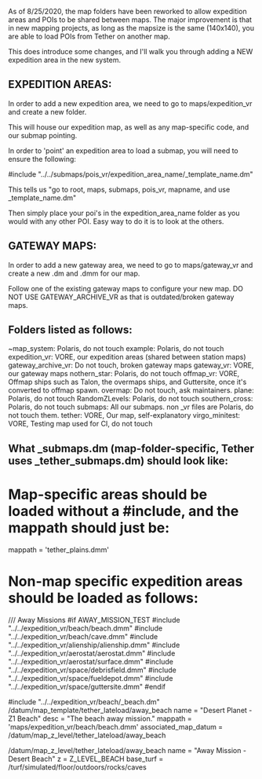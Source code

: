 As of 8/25/2020, the map folders have been reworked to allow expedition areas and POIs to be shared between maps. The major improvement is that in new mapping projects, as long as the mapsize is the same (140x140), you are able to load POIs from Tether on another map.

This does introduce some changes, and I'll walk you through adding a NEW expedition area in the new system.

## EXPEDITION AREAS:
In order to add a new expedition area, we need to go to maps/expedition_vr and create a new folder.

This will house our expedition map, as well as any map-specific code, and our submap pointing.

In order to 'point' an expedition area to load a submap, you will need to ensure the following:

#include "../../submaps/pois_vr/expedition_area_name/_template_name.dm"

This tells us "go to root, maps, submaps, pois_vr, mapname, and use _template_name.dm"

Then simply place your poi's in the expedition_area_name folder as you would with any other POI. Easy way to do it is to look at the others.

## GATEWAY MAPS:
In order to add a new gateway area, we need to go to maps/gateway_vr and create a new .dm and .dmm for our map.

Follow one of the existing gateway maps to configure your new map. DO NOT USE GATEWAY_ARCHIVE_VR as that is outdated/broken gateway maps.

## Folders listed as follows:
~map_system: Polaris, do not touch
example: Polaris, do not touch
expedition_vr: VORE, our expedition areas (shared between station maps)
gateway_archive_vr: Do not touch, broken gateway maps
gateway_vr: VORE, our gateway maps
nothern_star: Polaris, do not touch
offmap_vr: VORE, Offmap ships such as Talon, the overmaps ships, and Guttersite, once it's converted to offmap spawn.
overmap: Do not touch, ask maintainers.
plane: Polaris, do not touch
RandomZLevels: Polaris, do not touch
southern_cross: Polaris, do not touch
submaps: All our submaps. non _vr files are Polaris, do not touch them.
tether: VORE, Our map, self-explanatory
virgo_minitest: VORE, Testing map used for CI, do not touch

## What _submaps.dm (map-folder-specific, Tether uses _tether_submaps.dm) should look like:

# Map-specific areas should be loaded without a #include, and the mappath should just be:
mappath = 'tether_plains.dmm'

# Non-map specific expedition areas should be loaded as follows:

/// Away Missions
#if AWAY_MISSION_TEST
#include "../../expedition_vr/beach/beach.dmm"
#include "../../expedition_vr/beach/cave.dmm"
#include "../../expedition_vr/alienship/alienship.dmm"
#include "../../expedition_vr/aerostat/aerostat.dmm"
#include "../../expedition_vr/aerostat/surface.dmm"
#include "../../expedition_vr/space/debrisfield.dmm"
#include "../../expedition_vr/space/fueldepot.dmm"
#include "../../expedition_vr/space/guttersite.dmm"
#endif

#include "../../expedition_vr/beach/_beach.dm"
/datum/map_template/tether_lateload/away_beach
	name = "Desert Planet - Z1 Beach"
	desc = "The beach away mission."
	mappath = 'maps/expedition_vr/beach/beach.dmm'
	associated_map_datum = /datum/map_z_level/tether_lateload/away_beach

/datum/map_z_level/tether_lateload/away_beach
	name = "Away Mission - Desert Beach"
	z = Z_LEVEL_BEACH
	base_turf = /turf/simulated/floor/outdoors/rocks/caves